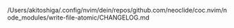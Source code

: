 /Users/akitoshiga/.config/nvim/dein/repos/github.com/neoclide/coc.nvim/node_modules/write-file-atomic/CHANGELOG.md